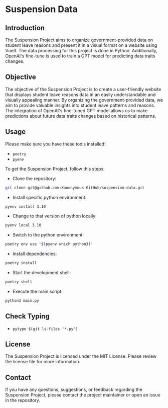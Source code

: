 Suspension Data
=================================

Introduction
------------

The Suspension Project aims to organize government-provided data on student leave reasons and present it in a visual format on a website using Vue3. The data processing for this project is done in Python. Additionally, OpenAI's fine-tune is used to train a GPT model for predicting data traits changes.

Objective
---------

The objective of the Suspension Project is to create a user-friendly website that displays student leave reasons data in an easily understandable and visually appealing manner. By organizing the government-provided data, we aim to provide valuable insights into student leave patterns and reasons. The integration of OpenAI's fine-tuned GPT model allows us to make predictions about future data traits changes based on historical patterns.

Usage
-----

Please make sure you have these tools installed:

- `poetry`
- `pyenv`

To get the Suspension Project, follow this steps:

- Clone the repository:

```bash
git clone git@github.com:Xanonymous-GitHub/suspension-data.git
```

- Install specific python environment:

```bash
pyenv install 3.10
```

- Change to that version of python locally:

```bash
pyenv local 3.10
```

- Switch to the python environment:

```bash
poetry env use "$(pyenv which python3)"
```

- Install dependencies:

```bash
poetry install
```

- Start the development shell:

```bash
poetry shell
```

- Execute the main script:

```bash
python3 main.py
```

Check Typing
-----

- `pytype $(git ls-files '*.py')`

License
-------

The Suspension Project is licensed under the MIT License. Please review the license file for more information.

Contact
-------

If you have any questions, suggestions, or feedback regarding the Suspension Project, please contact the project maintainer or open an issue in the repository.
